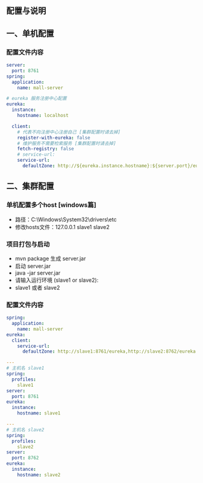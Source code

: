 ## 配置与说明

## 一、单机配置

### 配置文件内容
```yaml
server:
  port: 8761
spring:
  application:
    name: mall-server

# eureka 服务注册中心配置
eureka:
  instance:
    hostname: localhost

  client:
    # 代表不向注册中心注册自己 [集群配置时请去掉]
    register-with-eureka: false
    # 维护服务不需要检索服务 [集群配置时请去掉]
    fetch-registry: false
    # service-url:
    service-url:
      defaultZone: http://${eureka.instance.hostname}:${server.port}/eureka
```

## 二、集群配置

### 单机配置多个host [windows篇]
- 路径：C:\Windows\System32\drivers\etc
- 修改hosts文件：127.0.0.1 slave1 slave2

### 项目打包与启动
- mvn package 生成 server.jar
- 启动 server.jar
- java -jar server.jar
- 请输入运行环境 (slave1 or slave2):
- slave1 或者 slave2

### 配置文件内容
```yaml
spring:
  application:
    name: mall-server
eureka:
  client:
    service-url:
      defaultZone: http://slave1:8761/eureka,http://slave2:8762/eureka

---
# 主机名 slave1
spring:
  profiles:
    slave1
server:
  port: 8761
eureka:
  instance:
    hostname: slave1

---
# 主机名 slave2
spring:
  profiles:
    slave2
server:
  port: 8762
eureka:
  instance:
    hostname: slave2
```